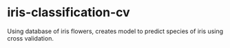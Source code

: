 # iris-classification-cv
Using database of iris flowers, creates model to predict species of iris using cross validation.
